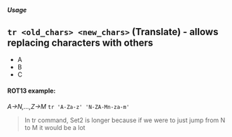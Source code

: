##### Usage

`tr <old_chars> <new_chars>` (Translate) - allows replacing characters with others
--

- A
- B
- C

#### ROT13 example:
*A->N,…,Z->M*
`tr 'A-Za-z' 'N-ZA-Mn-za-m'`

> In tr command, Set2 is longer because if we were to just jump from N to M it would be a lot
